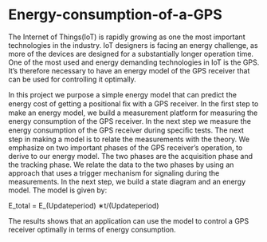 # Energy-consumption-of-a-GPS
The Internet of Things(IoT) is rapidly growing as one the most important technologies in the industry. IoT designers is facing an energy challenge, as more of the devices are designed for a substantially longer operation time. One of the most used and energy demanding technologies in IoT is the GPS. It’s therefore necessary to have an energy model of the GPS receiver that can be used for controlling it optimally.

In this project we purpose a simple energy model that can predict the energy cost of getting a positional ﬁx with a GPS receiver. In the ﬁrst step to make an energy model, we build a measurement platform for measuring the energy consumption of the GPS receiver. In the next step we measure the energy consumption of the GPS receiver during speciﬁc tests. The next step in making a model is to relate the measurements with the theory. We emphasize on two important phases of the GPS receiver’s operation, to derive to our energy model. The two phases are the acquisition phase and the tracking phase. We relate the data to the two phases by using an approach that uses a trigger mechanism for signaling during the measurements. In the next step, we build a state diagram and an energy model. The model is given by:

E_total = E_(Updateperiod) ∗t/(Updateperiod)

The results shows that an application can use the model to control a GPS receiver optimally in terms of energy consumption.
